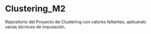 # Clustering_M2
Repositorio del Proyecto de Clustering con valores faltantes, aplicando varias técnicas de imputación.
